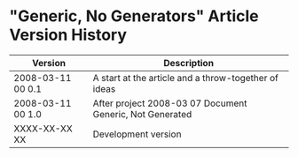 ﻿"Generic, No Generators" Article Version History
================================================

| Version            | Description                                                |
|--------------------|------------------------------------------------------------|
| 2008-03-11 00  0.1 | A start at the article and a throw-together of ideas       |
| 2008-03-11 00  1.0 | After project 2008-03 07 Document Generic, Not Generated   |
| XXXX-XX-XX XX      | Development version                                        |